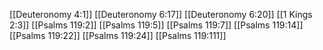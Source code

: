 [[Deuteronomy 4:1]]
[[Deuteronomy 6:17]]
[[Deuteronomy 6:20]]
[[1 Kings 2:3]]
[[Psalms 119:2]]
[[Psalms 119:5]]
[[Psalms 119:7]]
[[Psalms 119:14]]
[[Psalms 119:22]]
[[Psalms 119:24]]
[[Psalms 119:111]]
